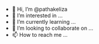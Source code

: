 - 👋 Hi, I’m @pathakeliza
- 👀 I’m interested in ...
- 🌱 I’m currently learning ...
- 💞️ I’m looking to collaborate on ...
- 📫 How to reach me ...

<!---
pathakeliza/pathakeliza is a ✨ special ✨ repository because its `README.md` (this file) appears on your GitHub profile.
You can click the Preview link to take a look at your changes.
--->
